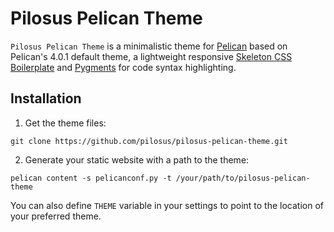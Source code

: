 # Pilosus Pelican Theme

`Pilosus Pelican Theme` is a minimalistic theme for
[Pelican](https://docs.getpelican.com/en/stable/) based on Pelican's 4.0.1 default theme, 
a lightweight responsive [Skeleton CSS Boilerplate](http://getskeleton.com/) and 
[Pygments](http://pygments.org/) for code syntax highlighting.


## Installation

1. Get the theme files:

```
git clone https://github.com/pilosus/pilosus-pelican-theme.git
```

2. Generate your static website with a path to the theme:

```
pelican content -s pelicanconf.py -t /your/path/to/pilosus-pelican-theme
```
You can also define `THEME` variable in your settings to point to the
location of your preferred theme.
